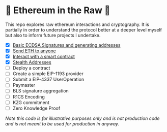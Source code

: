 # 🥩 Ethereum in the Raw 🫢

This repo explores raw ethereum interactions and cryptography. It is partially in order to understand the protocol better at a deeper level myself but also to inform future projects I undertake. 

- [x] [Basic ECDSA Signatures and generating addresses](scripts/01-ecdsa.ts)
- [x] [Send ETH to anyone](scripts/02-transaction.ts)
- [x] [Interact with a smart contract](scripts/03-contract.ts)
- [x] [Stealth Addresses](scripts/04-stealth.ts)
- [ ] Deploy a contract
- [ ] Create a simple EIP-1193 provider
- [ ] Submit a EIP-4337 UserOperation
- [ ] Paymaster
- [ ] BLS signature aggregation
- [ ] R1CS Encoding
- [ ] KZG commitment
- [ ] Zero Knowledge Proof

_Note this code is for illustrative purposes only and is not production code and is not meant to be used for production in anyway._
